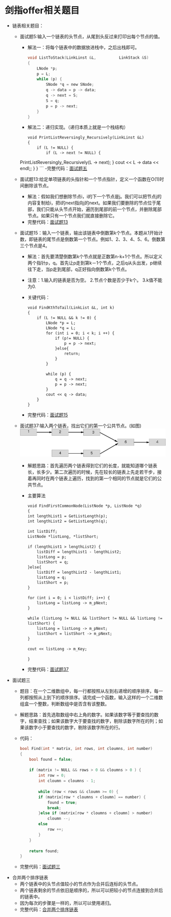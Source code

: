 # 剑指offer相关题目

- 链表相关题目：
	- 面试题5:输入一个链表的头节点，从尾到头反过来打印出每个节点的值。
		- 解法一：将每个链表中的数据放进栈中，之后出栈即可。
		
			```c
			void ListToStack(LinkLinst &L, 			LinkStack &S)
			{
    			LNode *p;
    			p = L;
    			while (p) {
        			SNode *q = new SNode;
        			q -> data = p -> data;
        			q -> next = S;
        			S = q;
        			p = p -> next;
    			}
			}
			```
		- 解法二：递归实现。（递归本质上就是一个栈结构）

			```
			void PrintListReversingly_Recursively(LinkLinst &L)
			{
    			if (L != NULL) {
        			if (L -> next != NULL) {
       	PrintListReversingly_Recursively(L -> next);
        			}
        		cout << L -> data << endl;;
    			}
			}
			```
	-完整代码：[面试题五](https://github.com/callmeliujian/iOS_Interview/tree/master/示例程序/面试题5)
	- 面试题13:给定单项链表的头指针和一个节点指针，定义一个函数在O(1)时间删除该节点。
		- 解法：假如我们想删除节点i，i的下一个节点是j。我们可以把节点j的内容复制给i，把i的next指向j的next。如果我们要删除的节点位于尾部，我们只能从头节点开始，遍历到尾部的前一个节点，并删除尾部节点。如果只有一个节点我们就直接删除它。
		- 完整代码：[面试题13](https://github.com/callmeliujian/iOS_Interview/tree/master/示例程序/面试题13)
		
	- 面试题15：输入一个链表，输出该链表中倒数第k个节点。本题从1开始计数，即链表的尾节点是倒数第一个节点。例如1、2、3、4、5、6。倒数第三个节点是4。
		- 解法：首先要清楚倒数第k个节点就是正数第n-k+1个节点。所以定义两个指针p，q。首先让p走到第k－1个节点，之后q从头出发，p继续往下走，当p走到尾部，q正好指向倒数第k个节点。
		- 注意：1.输入的链表是否为空。 2.节点个数是否少于k个。 3.k值不能为0.
		- 关键代码：
		
			```
			void FindKthToTail(LinkList &L, int k)
			{
			    if (L != NULL && k != 0) {
			        LNode *p = L;
			        LNode *q = L;
			        for (int i = 0; i < k; i ++) {
			            if (p!= NULL) {
			                p = p -> next;
			            }else{
			                return;
			            }
			        }
			        
			        while (p) {
			            q = q -> next;
			            p = p -> next;
			        }
			        cout << q -> data;
			    }
			}
			```
		- 完整代码：[面试题15](https://github.com/callmeliujian/iOS_Interview/tree/master/示例程序/面试题15)
	- 面试题37:输入两个链表，找出它们的第一个公共节点。(如图)
		![面试题37](media/%E9%9D%A2%E8%AF%95%E9%A2%9837.png)

		- 解题思路：首先遍历两个链表得到它们的长度，就能知道哪个链表长，长多少。第二次遍历的时候，先在较长的链表上先走若干步，接着再同时在两个链表上遍历，找到的第一个相同的节点就是它们的公共节点。 
		- 主要算法
			
			```
			void FindFirstCommonNode(ListNode *p, ListNode *q)
			{
		    int lengthList1 = GetListLength(p);
		    int lengthList2 = GetListLength(q);
		    
		    int listDiff;
		    ListNode *listLong, *listShort;
		    
		    if (lengthList1 > lengthList2) {
		        listDiff = lengthList1 - lengthList2;
		        listLong = p;
		        listShort = q;
		    }else{
		        listDiff = lengthList2 - lengthList1;
		        listLong = q;
		        listShort = p;
		    }
		    
		    for (int i = 0; i < listDiff; i++) {
		        listLong = listLong -> m_pNext;
		    }
		    
		    while (listLong != NULL && listShort != NULL && listLong != listShort) {
		        listLong = listLong -> m_pNext;
		        listShort = listShort -> m_pNext;
		    }
		    
		    cout << listLong -> m_Key;
		    
			}
			```
		- 完整代码：[面试题37](https://github.com/callmeliujian/iOS_Interview/tree/master/示例程序/面试题37) 
* 面试题三
	- 题目：在一个二维数组中，每一行都按照从左到右递增的顺序排序，每一列都按照从上到下的顺序排序。请完成一个函数，输入这样的一个二维数组盒一个整数，判断数组中是否含有该整数。
	- 解题思路：首先选取数组中右上角的数字。如果该数字等于要查找的数字，结束查找；如果该数字大于要查找的数字，剔除该数字所在的列；如果该数字小于要查找的数字，剔除该数字所在的行。
	- 代码：
	
		```c
		bool Find(int * matrix, int rows, int cloumns, int number)
		{
    		bool found = false;
    
    		if (matrix != NULL && rows > 0 && cloumns > 0 ) {
        		int row = 0;
        		int cloumn = cloumns - 1;
        
        		while (row < rows && cloumn >= 0) {
            	if (matrix[row * cloumns + cloumn] == number) {
                	found = true;
                	break;
            	}else if (matrix[row * cloumns + cloumn] > number)
	                cloumn --;
            	else
                	row ++;
        		}
    		}
    
    		return found;
		}
		```
	- 完整代码：[面试题三](https://github.com/callmeliujian/iOS_Interview/tree/master/示例程序/面试题三) 
* 合并两个排序链表
	* 两个链表中的头节点值较小的节点作为合并后连标的头节点。
	* 两个链表剩余的节点依旧是顺序的，所以可以把较小的节点连接到合并后的链表中。
	* 因为每次的步骤是一样的，所以可以使用递归。
	* 完整代码：[合并两个排序链表](https://github.com/callmeliujian/iOS_Interview/tree/master/示例程序/合并两个排序链表)


